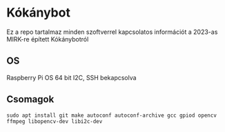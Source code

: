 # Kókánybot

Ez a repo tartalmaz minden szoftverrel kapcsolatos információt a 2023-as MIRK-re épített Kókánybotról

## OS

Raspberry Pi OS 64 bit
I2C, SSH bekapcsolva

## Csomagok
```
sudo apt install git make autoconf autoconf-archive gcc gpiod opencv ffmpeg libopencv-dev libi2c-dev
```
